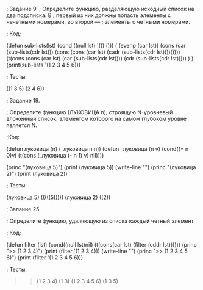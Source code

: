 ; Задание 9. 
; Определите функцию, разделяющую исходный список на два подсписка. В
; первый из них должны попасть элементы с нечетными номерами, во второй —
; элементы с четными номерами.

; Код:


(defun sub-lists(lst)
      (cond
         ((null lst) '(() ()))
         ( (evenp (car lst)) (cons (car (sub-lists(cdr lst))) (cons (cons (car lst)   (cadr (sub-lists(cdr lst))))())))
         (t(cons (cons (car lst) (car (sub-lists(cdr lst)))) (cdr (sub-lists(cdr lst)))))
       )
)
(print(sub-lists '(1 2 3 4 5 6)))


; Тесты:

((1 3 5) (2 4 6)) 

; Задание 19.

; Определите функцию (ЛУКОВИЦА n), строящую N-уровневый вложенный список, элементом которого на самом глубоком уровне является N.

;Код:

(defun луковица (n)
    (_луковица n n))
(defun _луковица (n v)
    (cond((= n 0)v)
        (t(cons (_луковица (- n 1) v) nil))))

(princ "(луковица 5)")
(print (луковица 5))
(write-line "")
(princ "(луковица 2)")
(print (луковица 2))


; Тесты:

(луковица 5)
(((((5))))) 
(луковица 2)
((2)) 


; Залание 25. 

; Определите функцию, удаляющую из списка каждый четный элемент

; Код:

(defun filter (lst)
    (cond((null lst)nil)
        (t(cons(car lst)
            (filter (cddr lst))))))
(princ ">> (1 2 3 4)")
(print (filter '(1 2 3 4)))
(write-line "")
(princ ">> (1 2 3 4 5 6)")
(print (filter '(1 2 3 4 5 6)))


; Тесты: 

>> (1 2 3 4)
(1 3) 
>> (1 2 3 4 5 6)
(1 3 5) 








